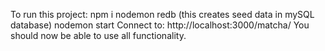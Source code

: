 To run this project:
    npm i
    nodemon redb (this creates seed data in mySQL database)
    nodemon start
    Connect to: http://localhost:3000/matcha/
    You should now be able to use all functionality.
